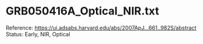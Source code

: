 # GRB050416A_Optical_NIR.txt

Reference: https://ui.adsabs.harvard.edu/abs/2007ApJ...661..982S/abstract
Status: Early, NIR, Optical